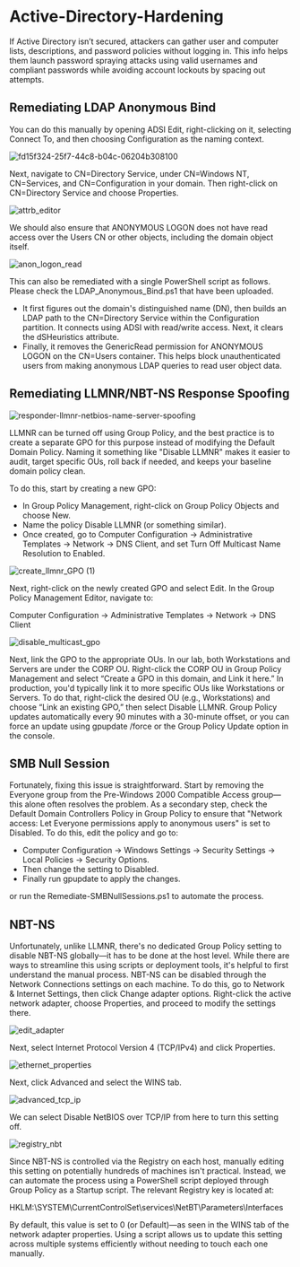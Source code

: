 # Active-Directory-Hardening
If Active Directory isn’t secured, attackers can gather user and computer lists, descriptions, and password policies without logging in. This info helps them launch password spraying attacks using valid usernames and compliant passwords while avoiding account lockouts by spacing out attempts.

## Remediating LDAP Anonymous Bind

You can do this manually by opening ADSI Edit, right-clicking on it, selecting Connect To, and then choosing Configuration as the naming context.

![fd15f324-25f7-44c8-b04c-06204b308100](https://github.com/user-attachments/assets/8bfcc60d-c534-479a-9e25-21cabf3c699b)

Next, navigate to CN=Directory Service, under CN=Windows NT, CN=Services, and CN=Configuration in your domain. Then right-click on CN=Directory Service and choose Properties.

![attrb_editor](https://github.com/user-attachments/assets/33721b4f-08d2-4b50-8055-8fcf3fb22afe)

We should also ensure that ANONYMOUS LOGON does not have read access over the Users CN or other objects, including the domain object itself.

![anon_logon_read](https://github.com/user-attachments/assets/d9a6e0ef-da9f-4cd9-8ca9-7b95c8647ada)

This can also be remediated with a single PowerShell script as follows. Please check the LDAP_Anonymous_Bind.ps1 that have been uploaded.

- It first figures out the domain's distinguished name (DN), then builds an LDAP path to the CN=Directory Service within the Configuration partition. It connects using ADSI with read/write access. Next, it clears the dSHeuristics attribute.
- Finally, it removes the GenericRead permission for ANONYMOUS LOGON on the CN=Users container. This helps block unauthenticated users from making anonymous LDAP queries to read user object data.

## Remediating LLMNR/NBT-NS Response Spoofing

![responder-llmnr-netbios-name-server-spoofing](https://github.com/user-attachments/assets/0e5d7b2a-e1b8-4e15-bd75-a7843d237ca8)


LLMNR can be turned off using Group Policy, and the best practice is to create a separate GPO for this purpose instead of modifying the Default Domain Policy. Naming it something like "Disable LLMNR" makes it easier to audit, target specific OUs, roll back if needed, and keeps your baseline domain policy clean.

To do this, start by creating a new GPO:

- In Group Policy Management, right-click on Group Policy Objects and choose New.
- Name the policy Disable LLMNR (or something similar).
- Once created, go to Computer Configuration → Administrative Templates → Network → DNS Client, and set Turn Off Multicast Name Resolution to Enabled.

![create_llmnr_GPO (1)](https://github.com/user-attachments/assets/6c58d998-b670-4edf-8fa8-3657c91373f0)

Next, right-click on the newly created GPO and select Edit. In the Group Policy Management Editor, navigate to:

Computer Configuration → Administrative Templates → Network → DNS Client

![disable_multicast_gpo](https://github.com/user-attachments/assets/6d389d93-c8f4-4b3b-b2b7-d312cd63bc26)

Next, link the GPO to the appropriate OUs. In our lab, both Workstations and Servers are under the CORP OU. Right-click the CORP OU in Group Policy Management and select “Create a GPO in this domain, and Link it here.” In production, you'd typically link it to more specific OUs like Workstations or Servers. To do that, right-click the desired OU (e.g., Workstations) and choose “Link an existing GPO,” then select Disable LLMNR. Group Policy updates automatically every 90 minutes with a 30-minute offset, or you can force an update using gpupdate /force or the Group Policy Update option in the console.


## SMB Null Session

Fortunately, fixing this issue is straightforward. Start by removing the Everyone group from the Pre-Windows 2000 Compatible Access group—this alone often resolves the problem. As a secondary step, check the Default Domain Controllers Policy in Group Policy to ensure that "Network access: Let Everyone permissions apply to anonymous users" is set to Disabled. To do this, edit the policy and go to:
- Computer Configuration → Windows Settings → Security Settings → Local Policies → Security Options.
- Then change the setting to Disabled.
- Finally run gpupdate to apply the changes.

or run the Remediate-SMBNullSessions.ps1 to automate the process.

## NBT-NS

Unfortunately, unlike LLMNR, there's no dedicated Group Policy setting to disable NBT-NS globally—it has to be done at the host level. While there are ways to streamline this using scripts or deployment tools, it's helpful to first understand the manual process. NBT-NS can be disabled through the Network Connections settings on each machine. To do this, go to Network & Internet Settings, then click Change adapter options. Right-click the active network adapter, choose Properties, and proceed to modify the settings there.

![edit_adapter](https://github.com/user-attachments/assets/c0fd540e-7fc0-4cf0-8d52-603fc3c407c9)

Next, select Internet Protocol Version 4 (TCP/IPv4) and click Properties.

![ethernet_properties](https://github.com/user-attachments/assets/f32efeab-f3a7-4e3f-9364-840e70bc6f7c)

Next, click Advanced and select the WINS tab.

![advanced_tcp_ip](https://github.com/user-attachments/assets/fc3b6d8f-b771-4782-831b-b2ded27ff9c5)

We can select Disable NetBIOS over TCP/IP from here to turn this setting off.

![registry_nbt](https://github.com/user-attachments/assets/85746204-c0c6-44a3-93ae-a1124e880c0c)

Since NBT-NS is controlled via the Registry on each host, manually editing this setting on potentially hundreds of machines isn't practical. Instead, we can automate the process using a PowerShell script deployed through Group Policy as a Startup script. The relevant Registry key is located at:

HKLM:\SYSTEM\CurrentControlSet\services\NetBT\Parameters\Interfaces

By default, this value is set to 0 (or Default)—as seen in the WINS tab of the network adapter properties. Using a script allows us to update this setting across multiple systems efficiently without needing to touch each one manually.
